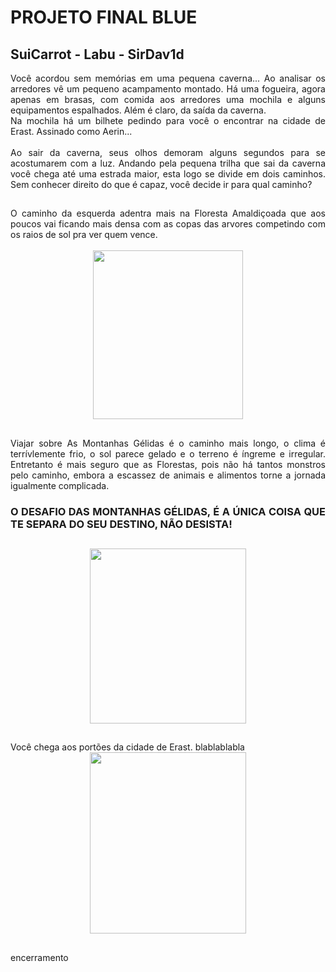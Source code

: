 # PROJETO FINAL BLUE
## SuiCarrot - Labu - SirDav1d

<div align = "justify">
Você acordou sem memórias em uma pequena caverna... Ao analisar os arredores vê um pequeno acampamento montado. Há uma fogueira, agora apenas em brasas, com comida aos arredores uma mochila e alguns equipamentos espalhados. Além é claro, da saída da caverna. <br>Na mochila há um bilhete pedindo para você o encontrar na cidade de Erast. Assinado como Aerin...<br>
<br>
Ao sair da caverna, seus olhos demoram alguns segundos para se acostumarem com a luz. Andando pela pequena trilha que sai da caverna você chega até uma estrada maior, esta logo se divide em dois caminhos. Sem conhecer direito do que é capaz, você decide ir para qual caminho?
</div>

##

<section align = "justify">
 O caminho da esquerda adentra mais na Floresta Amaldiçoada que aos poucos vai ficando mais densa com as copas das arvores competindo com os raios de sol pra ver quem vence.<br>
 <br>
<div align = "center">
<img width = "240px" height = "270px" src = "https://i.pinimg.com/564x/e7/84/21/e78421f4c365bcb0f5f51337eeedec3a.jpg">
</div>
</section>

##

<div align = "justify">
Viajar sobre As Montanhas Gélidas é o caminho mais longo, o clima é terrívlemente frio, o sol parece gelado e o terreno é íngreme e irregular.
Entretanto é mais seguro que as Florestas, pois não há tantos monstros pelo caminho, embora a escassez de animais e alimentos torne a jornada igualmente complicada.

  
### O DESAFIO DAS MONTANHAS GÉLIDAS, É A ÚNICA COISA QUE TE SEPARA DO SEU DESTINO, NÃO DESISTA!

##

<div align ="center">
<img width = "250px" height = "280px" src = "https://i.pinimg.com/564x/bc/3e/1e/bc3e1e5867382bbdcaa35c10c7ffbfc3.jpg">
</div>
</section>

##

<section align = "justify">
Você chega aos portões da cidade de Erast. blablablabla
<div align = "center">
<img width = "250px" height = "290px" src = "https://i.pinimg.com/564x/00/59/e7/0059e731bd6cc4e8c4c0d131a2517811.jpg">
</div>
<section>

 ##
 
<div align = "justify">
encerramento
</div>
